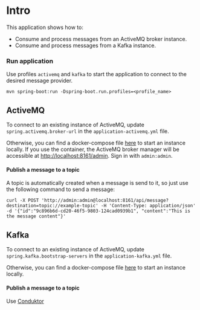 # Intro
This application shows how to:
 - Consume and process messages from an ActiveMQ broker instance.
 - Consume and process messages from a Kafka instance.

### Run application
Use profiles `activemq` and `kafka` to start the application to connect to the desired message provider.
```
mvn spring-boot:run -Dspring-boot.run.profiles=<profile_name>
```

## ActiveMQ
To connect to an existing instance of ActiveMQ, update `spring.activemq.broker-url` in the `application-activemq.yml` file.  

Otherwise, you can find a docker-compose file [here](https://github.com/luisfmgoncalves/docker/tree/master/activemq) to start an instance locally.
If you use the container, the ActiveMQ broker manager will be accessible at [http://localhost:8161/admin](http://localhost:8161/admin). Sign in with `admin:admin`.

#### Publish a message to a topic
A topic is automatically created when a message is send to it, so just use the following command to send a message:
```
curl -X POST 'http://admin:admin@localhost:8161/api/message?destination=topic://example-topic' -H 'Content-Type: application/json' -d '{"id":"9c896b6d-cd20-46f5-9803-124cad0939b1", "content":"This is the message content"}'
```

## Kafka
To connect to an existing instance of ActiveMQ, update `spring.kafka.bootstrap-servers` in the `application-kafka.yml` file.  

Otherwise, you can find a docker-compose file [here](https://github.com/luisfmgoncalves/docker/tree/master/kafka) to start an instance locally.

#### Publish a message to a topic
Use [Conduktor](https://www.conduktor.io/)